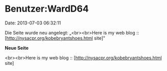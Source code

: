 Benutzer:WardD64
================

Date: 2013-07-03 06:32:11

Die Seite wurde neu angelegt: „\<br\>\<br\>Here is my web blog ::
\[http://nysacpr.org/kobebryantshoes.html site\]"

**Neue Seite**

<div>

\<br\>\<br\>Here is my web blog ::
\[http://nysacpr.org/kobebryantshoes.html site\]

</div>
